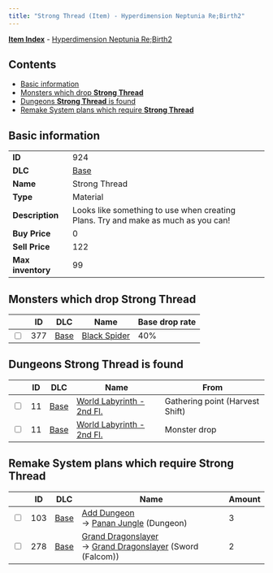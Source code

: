 ```yaml
---
title: "Strong Thread (Item) - Hyperdimension Neptunia Re;Birth2"
---
```


[**Item Index**](/neptunia/rb2/item/index.html) - [Hyperdimension Neptunia Re;Birth2](/neptunia/rb2)

## Contents

- [Basic information](#basic-information)
- [Monsters which drop **Strong Thread**](#monsters-which-drop-strong-thread)
- [Dungeons **Strong Thread** is found](#dungeons-strong-thread-is-found)
- [Remake System plans which require **Strong Thread**](#remake-system-plans-which-require-strong-thread)

## Basic information

|   |   |
| -- | -- |
| **ID** | 924 |
| **DLC** | [Base](/neptunia/rb2/dlc/0-base.html) |
| **Name** | Strong Thread |
| **Type** | Material |
| **Description** | Looks like something to use when creating Plans. Try and make as much as you can! |
| **Buy Price** | 0 |
| **Sell Price** | 122 |
| **Max inventory** | 99 |

## Monsters which drop **Strong Thread**

|    | ID | DLC | Name | Base drop rate |
| -- | -- | --- | ---- | -------------- |
| <input type="checkbox" id="rb2-monster-0-377" class="trackbox" /> | 377 | [Base](/neptunia/rb2/dlc/0-base.html) | [Black Spider](/neptunia/rb2/monster/0-377-black-spider.html) | 40% |

## Dungeons **Strong Thread** is found

|    | ID | DLC | Name | From |
| -- | -- | --- | ---- | ---- |
| <input type="checkbox" id="rb2-dungeon-0-11" class="trackbox" /> | 11 | [Base](/neptunia/rb2/dlc/0-base.html) | [World Labyrinth - 2nd Fl.](/neptunia/rb2/dungeon/0-11-world-labyrinth-2nd-fl.html) | Gathering point (Harvest Shift) |
| <input type="checkbox" id="rb2-dungeon-0-11" class="trackbox" /> | 11 | [Base](/neptunia/rb2/dlc/0-base.html) | [World Labyrinth - 2nd Fl.](/neptunia/rb2/dungeon/0-11-world-labyrinth-2nd-fl.html) | Monster drop |

## Remake System plans which require **Strong Thread**

|    | ID | DLC | Name | Amount |
| -- | -- | --- | ---- | ------ |
| <input type="checkbox" id="rb2-remake-0-103" class="trackbox" /> | 103 | [Base](/neptunia/rb2/dlc/0-base.html) | [Add Dungeon](/neptunia/rb2/remake/0-103-add-dungeon.html)<br />→ [Panan Jungle](/neptunia/rb2/dungeon/0-31-panan-jungle.html) (Dungeon) | 3 |
| <input type="checkbox" id="rb2-remake-0-278" class="trackbox" /> | 278 | [Base](/neptunia/rb2/dlc/0-base.html) | [Grand Dragonslayer](/neptunia/rb2/remake/0-278-grand-dragonslayer.html)<br />→ [Grand Dragonslayer](/neptunia/rb2/item/0-1294-grand-dragonslayer.html) (Sword (Falcom)) | 2 |